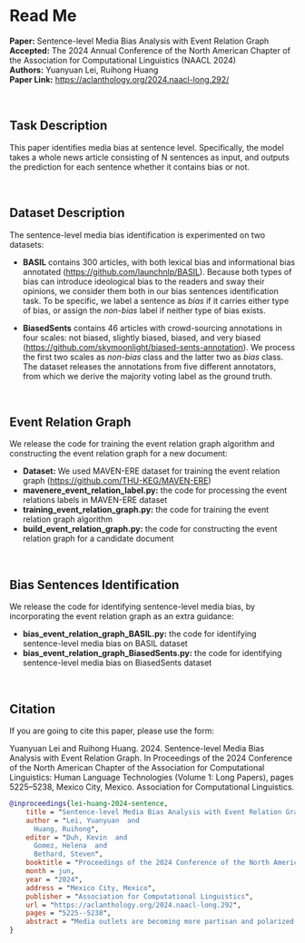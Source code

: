 # Read Me

**Paper:** Sentence-level Media Bias Analysis with Event Relation Graph<br/>
**Accepted:** The 2024 Annual Conference of the North American Chapter of the Association for Computational Linguistics (NAACL 2024)<br/>
**Authors:** Yuanyuan Lei, Ruihong Huang<br/>
**Paper Link:** https://aclanthology.org/2024.naacl-long.292/

<br/>

## Task Description

This paper identifies media bias at sentence level. Specifically, the model takes a whole news article consisting of N sentences as input, and outputs the prediction for each sentence whether it contains bias or not.

<br/>

## Dataset Description

The sentence-level media bias identification is experimented on two datasets:

* **BASIL** contains 300 articles, with both lexical bias and informational bias annotated (https://github.com/launchnlp/BASIL). Because both types of bias can introduce ideological bias to the readers and sway their opinions, we consider them both in our bias sentences identification task. To be specific, we label a sentence as _bias_ if it carries either type of bias, or assign the _non\-bias_ label if neither type of bias exists.

* **BiasedSents** contains 46 articles with crowd-sourcing annotations in four scales: not biased, slightly biased, biased, and very biased (https://github.com/skymoonlight/biased-sents-annotation). We process the first two scales as _non\-bias_ class and the latter two as _bias_ class. The dataset releases the annotations from five different annotators, from which we derive the majority voting label as the ground truth.

<br/>

## Event Relation Graph

We release the code for training the event relation graph algorithm and constructing the event relation graph for a new document:

* **Dataset:** We used MAVEN-ERE dataset for training the event relation graph (https://github.com/THU-KEG/MAVEN-ERE)
* **mavenere_event_relation_label.py:** the code for processing the event relations labels in MAVEN-ERE dataset
* **training_event_relation_graph.py:** the code for training the event relation graph algorithm
* **build_event_relation_graph.py:** the code for constructing the event relation graph for a candidate document

<br/>

## Bias Sentences Identification

We release the code for identifying sentence-level media bias, by incorporating the event relation graph as an extra guidance:

* **bias_event_relation_graph_BASIL.py:** the code for identifying sentence-level media bias on BASIL dataset
* **bias_event_relation_graph_BiasedSents.py:** the code for identifying sentence-level media bias on BiasedSents dataset


<br/>

## Citation

If you are going to cite this paper, please use the form:

Yuanyuan Lei and Ruihong Huang. 2024. Sentence-level Media Bias Analysis with Event Relation Graph. In Proceedings of the 2024 Conference of the North American Chapter of the Association for Computational Linguistics: Human Language Technologies (Volume 1: Long Papers), pages 5225–5238, Mexico City, Mexico. Association for Computational Linguistics.

```bibtex
@inproceedings{lei-huang-2024-sentence,
    title = "Sentence-level Media Bias Analysis with Event Relation Graph",
    author = "Lei, Yuanyuan  and
      Huang, Ruihong",
    editor = "Duh, Kevin  and
      Gomez, Helena  and
      Bethard, Steven",
    booktitle = "Proceedings of the 2024 Conference of the North American Chapter of the Association for Computational Linguistics: Human Language Technologies (Volume 1: Long Papers)",
    month = jun,
    year = "2024",
    address = "Mexico City, Mexico",
    publisher = "Association for Computational Linguistics",
    url = "https://aclanthology.org/2024.naacl-long.292",
    pages = "5225--5238",
    abstract = "Media outlets are becoming more partisan and polarized nowadays. In this paper, we identify media bias at the sentence level, and pinpoint bias sentences that intend to sway readers{'} opinions. As bias sentences are often expressed in a neutral and factual way, considering broader context outside a sentence can help reveal the bias. In particular, we observe that events in a bias sentence need to be understood in associations with other events in the document. Therefore, we propose to construct an event relation graph to explicitly reason about event-event relations for sentence-level bias identification. The designed event relation graph consists of events as nodes and four common types of event relations: coreference, temporal, causal, and subevent relations. Then, we incorporate event relation graph for bias sentences identification in two steps: an event-aware language model is built to inject the events and event relations knowledge into the basic language model via soft labels; further, a relation-aware graph attention network is designed to update sentence embedding with events and event relations information based on hard labels. Experiments on two benchmark datasets demonstrate that our approach with the aid of event relation graph improves both precision and recall of bias sentence identification.",
}
```














